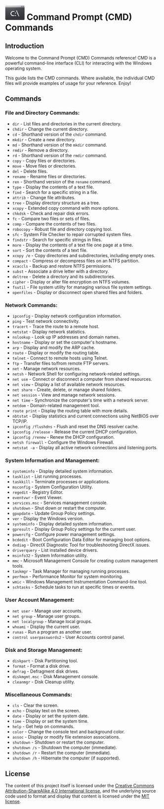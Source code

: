 # ![alt text](./media/command-prompt-logo.png?raw=true) Command Prompt (CMD) Commands

## Introduction

Welcome to the Command Prompt (CMD) Commands reference! CMD is a powerful command-line interface (CLI) for interacting with the Windows operating system.

This guide lists the CMD commands. Where available, the individual CMD files will provide examples of usage for your reference. Enjoy!

## Commands

### File and Directory Commands:
- `dir` - List files and directories in the current directory.
- `chdir` - Change the current directory.
- `cd` - Shorthand version of the `chdir` command.
- `mkdir` - Create a new directory.
- `md` - Shorthand version of the `mkdir` command.
- `rmdir` - Remove a directory.
- `rd` - Shorthand version of the `rmdir` command.
- `copy` - Copy files or directories.
- `move` - Move files or directories.
- `del` - Delete files.
- `rename` - Rename files or directories.
- `ren` - Shorthand version of the `rename` command.
- `type` - Display the contents of a text file.
- `find` - Search for a specific string in a file.
- `attrib` - Change file attributes.
- `tree` - Display directory structure as a tree.
- `xcopy` - Extended copy command with more options.
- `chkdsk` - Check and repair disk errors.
- `fc` - Compare two files or sets of files.
- `comp` - Compare the contents of two files.
- `robocopy` - Robust file and directory copying tool.
- `sfc` - System File Checker to repair corrupted system files.
- `findstr` - Search for specific strings in files.
- `more` - Display the contents of a text file one page at a time.
- `sort` - Sort the contents of a text file.
- `xcopy /e` - Copy directories and subdirectories, including empty ones.
- `compact` - Compress or decompress files on an NTFS partition.
- `xcaccls` - Backup and restore NTFS permissions.
- `subst` - Associate a drive letter with a directory.
- `deltree` - Delete a directory and its subdirectories.
- `cipher` - Display or alter file encryption on NTFS volumes.
- `fsutil` - File system utility for managing various file system settings.
- `openfiles` - Display or disconnect open shared files and folders.

### Network Commands:
- `ipconfig` - Display network configuration information.
- `ping` - Test network connectivity.
- `tracert` - Trace the route to a remote host.
- `netstat` - Display network statistics.
- `nslookup` - Look up IP addresses and domain names.
- `hostname` - Display or set the computer's hostname.
- `arp` - Display and modify the ARP cache.
- `route` - Display or modify the routing table.
- `telnet` - Connect to remote hosts using Telnet.
- `ftp` - Transfer files to/from remote FTP servers.
- `net` - Manage network resources.
- `netsh` - Network Shell for configuring network-related settings.
- `net use` - Connect or disconnect a computer from shared resources.
- `net view` - Display a list of available network resources.
- `net share` - Create, delete, or manage shared folders.
- `net session` - View and manage network sessions.
- `net time` - Synchronize the computer's time with a network server.
- `netdom` - Domain-related management tool.
- `route print` - Display the routing table with more details.
- `nbtstat` - Display statistics and current connections using NetBIOS over TCP/IP.
- `ipconfig /flushdns` - Flush and reset the DNS resolver cache.
- `ipconfig /release` - Release the current DHCP configuration.
- `ipconfig /renew` - Renew the DHCP configuration.
- `netsh firewall` - Configure the Windows Firewall.
- `netstat -a` - Display all active network connections and listening ports.

### System Information and Management:
- `systeminfo` - Display detailed system information.
- `tasklist` - List running processes.
- `taskkill` - Terminate processes or applications.
- `msconfig` - System Configuration Utility.
- `regedit` - Registry Editor.
- `eventvwr` - Event Viewer.
- `services.msc` - Services management console.
- `shutdown` - Shut down or restart the computer.
- `gpupdate` - Update Group Policy settings.
- `ver` - Display the Windows version.
- `systeminfo` - Display detailed system information.
- `gpresult` - Display Group Policy settings for the current user.
- `powercfg` - Configure power management settings.
- `bcdedit` - Boot Configuration Data Editor for managing boot options.
- `dxdiag` - DirectX Diagnostic Tool for troubleshooting DirectX issues.
- `driverquery` - List installed device drivers.
- `msinfo32` - System Information utility.
- `mmc` - Microsoft Management Console for creating custom management tools.
- `taskmgr` - Task Manager for managing running processes.
- `perfmon` - Performance Monitor for system monitoring.
- `wmic` - Windows Management Instrumentation Command-line tool.
- `schtasks` - Schedule tasks to run at specific times or events.

### User Account Management:
- `net user` - Manage user accounts.
- `net group` - Manage user groups.
- `net localgroup` - Manage local groups.
- `whoami` - Display the current user.
- `runas` - Run a program as another user.
- `control userpasswords2` - User Accounts control panel.

### Disk and Storage Management:
- `diskpart` - Disk Partitioning tool.
- `format` - Format a disk drive.
- `defrag` - Defragment disk drives.
- `diskmgmt.msc` - Disk Management console.
- `cleanmgr` - Disk Cleanup utility.

### Miscellaneous Commands:
- `cls` - Clear the screen.
- `echo` - Display text on the screen.
- `date` - Display or set the system date.
- `time` - Display or set the system time.
- `help` - Get help on commands.
- `color` - Change the console text and background color.
- `assoc` - Display or modify file extension associations.
- `shutdown` - Shutdown or restart the computer.
- `shutdown /s` - Shutdown the computer (immediate).
- `shutdown /r` - Restart the computer (immediate).
- `shutdown /h` - Hibernate the computer (if supported).

## License
The content of this project itself is licensed under the [Creative Commons Attribution-ShareAlike 4.0 International license](https://creativecommons.org/licenses/by-sa/4.0/), and the underlying source code used to format and display that content is licensed under the [MIT license](LICENSE).

